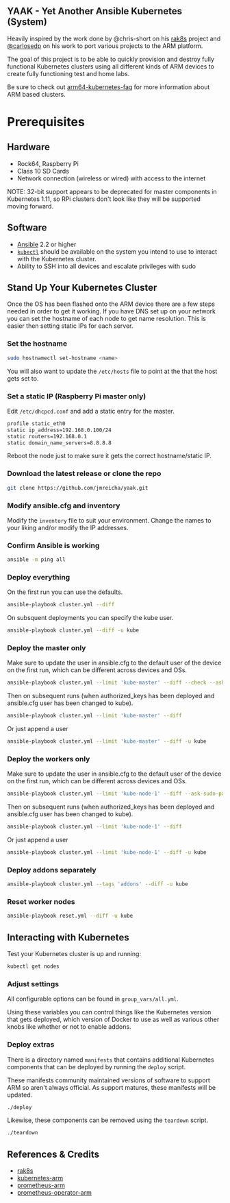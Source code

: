 ## YAAK - Yet Another Ansible Kubernetes (System)

Heavily inspired by the work done by @chris-short on his
[rak8s](https://github.com/rak8s/rak8s) project and
[@carlosedp](https://github.com/carlosedp) on his work to port various projects
to the ARM platform.

The goal of this project is to be able to quickly
provision and destroy fully functional Kubernetes clusters using all different
kinds of ARM devices to create fully functioning test and home labs.

Be sure to check out
[arm64-kubernetes-faq](https://github.com/vielmetti/arm64-kubernetes-faq) for
more information about ARM based clusters.

# Prerequisites

## Hardware

* Rock64, Raspberry Pi
* Class 10 SD Cards
* Network connection (wireless or wired) with access to the internet

NOTE: 32-bit support appears to be deprecated for master components in
Kubernetes 1.11, so RPi clusters don't look like they will be supported moving
forward.

## Software

* [Ansible](http://docs.ansible.com/ansible/latest/intro_installation.html) 2.2
  or higher
* [`kubectl`](https://kubernetes.io/docs/tasks/tools/install-kubectl/) should be
  available on the system you intend to use to interact with the Kubernetes
  cluster.
* Ability to SSH into all devices and escalate privileges with sudo

## Stand Up Your Kubernetes Cluster

Once the OS has been flashed onto the ARM device there are a few steps needed in
order to get it working.  If you have DNS set up on your network you can set the
hostname of each node to get name resolution.  This is easier then setting
static IPs for each server.

### Set the hostname

```bash
sudo hostnamectl set-hostname <name>
```

You will also want to update the `/etc/hosts` file to point at the <name> that
the host gets set to. 

### Set a static IP (Raspberry Pi master only)

Edit `/etc/dhcpcd.conf` and add a static entry for the master.

```bash
profile static_eth0
static ip_address=192.168.0.100/24
static routers=192.168.0.1
static domain_name_servers=8.8.8.8
```

Reboot the node just to make sure it gets the correct hostname/static IP.

### Download the latest release or clone the repo

```bash
git clone https://github.com/jmreicha/yaak.git
```

### Modify ansible.cfg and inventory

Modify the `inventory` file to suit your environment. Change the names to your
liking and/or modify the IP addresses.

### Confirm Ansible is working

```bash
ansible -m ping all
```

### Deploy everything

On the first run you can use the defaults.

```bash
ansible-playbook cluster.yml --diff
```

On subsquent deployments you can specify the kube user.

```bash
ansible-playbook cluster.yml --diff -u kube
```

### Deploy the master only

Make sure to update the user in ansible.cfg  to the default user of the
device on the first run, which can be different across devices and OSs.

```bash
ansible-playbook cluster.yml --limit 'kube-master' --diff --check --ask-pass
```

Then on subsequent runs (when authorized_keys has been deployed and ansible.cfg
user has been changed to kube).

```bash
ansible-playbook cluster.yml --limit 'kube-master' --diff
```

Or just append a user

```bash
ansible-playbook cluster.yml --limit 'kube-master' --diff -u kube
```

### Deploy the workers only

Make sure to update the user in ansible.cfg  to the default user of the
device on the first run, which can be different across devices and OSs.

```bash
ansible-playbook cluster.yml --limit 'kube-node-1' --diff --ask-sudo-pass
```

Then on subsequent runs (when authorized_keys has been deployed and ansible.cfg
user has been changed to kube).

```bash
ansible-playbook cluster.yml --limit 'kube-node-1' --diff
```

Or just append a user

```bash
ansible-playbook cluster.yml --limit 'kube-node-1' --diff -u kube
```

### Deploy addons separately

```bash
ansible-playbook cluster.yml --tags 'addons' --diff -u kube
```

### Reset worker nodes

```bash
ansible-playbook reset.yml --diff -u kube
```

## Interacting with Kubernetes

Test your Kubernetes cluster is up and running:

```bash
kubectl get nodes
```

### Adjust settings

All configurable options can be found in `group_vars/all.yml`.

Using these variables you can control things like the Kubernetes version that
gets deployed, which version of Docker to use as well as various other knobs
like whether or not to enable addons.

### Deploy extras

There is a directory named `manifests` that contains additional Kubernetes
components that can be deployed by running the `deploy` script.

These manifests community maintained versions of software to support ARM so
aren't always official.  As support matures, these manifests will be updated.

```bash
./deploy
```

Likewise, these components can be removed using the `teardown` script.

```bash
./teardown
```

## References & Credits

* [rak8s](https://rak8s.io/)
* [kubernetes-arm](https://github.com/carlosedp/kubernetes-arm)
* [prometheus-arm](https://github.com/carlosedp/prometheus-ARM)
* [prometheus-operator-arm](https://github.com/carlosedp/prometheus-operator-ARM)
